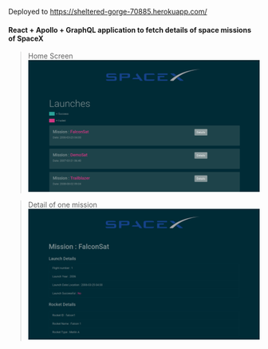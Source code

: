 Deployed to https://sheltered-gorge-70885.herokuapp.com/

#### React + Apollo + GraphQL application to fetch details of space missions of SpaceX

> Home Screen
![alt_text](https://github.com/keshavvinayak01/SpaceX-Launches/blob/master/media/main.png)

> Detail of one mission
![alt_text](https://github.com/keshavvinayak01/SpaceX-Launches/blob/master/media/launch.png)
